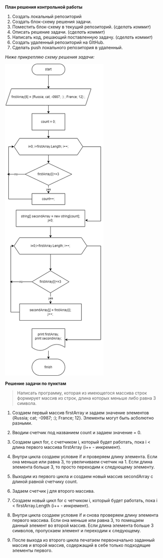 **План решения контрольной работы**

1. Создать локальный репозиторий
2. Создать блок-схему решения задачи.
3. Поместить блок-схему в текущий репозиторий. (*сделать коммит*)
4. Описать решение задачи. (*сделать коммит*)
5. Написать код, решающий поставленную задачу. (*сделать коммит*)
6. Создать удаленный репозиторий на GItHub.
7. Сделать push локального репозитория в удаленный.

*Ниже прикрепляю схему решения задачи:*

![блок-схема](BlockDiagram.png)

**Решение задачи по пунктам**

>Написать программу, которая из имеющегося массива строк формирует массив из строк, длина которых меньше либо равна 3 символа. 

1. Создаем первый массив firstArray и задаем значение элементов {Russia; cat; -0987; :); France; 12}. Элементы могут быть асболютно разными.
2. Вводим счетчик под названием count и задаем значение = 0.
3. Создаем цикл for, с счетчиком i, который будет работать, пока i < длина первого массива firstArray (i++ - инкремент).
4. Внутри цикла создаем условие if и проверяем длину элемента. Если она меньше или равна 3, то увеличиваем счетчик на 1. Если длина элемента больше 3, то просто переходим к следующему элементу.

5. Выходим из первого цикла и создаем новый массив secondArray c длиной равной счетчику count.
6. Задаем счетчик j для второго массива.
7. Создаем новый цикл for с четчиком i, который будет работать, пока i < firstArray.Length (i++ - инкремент).
8. Внутри цикла создаем условие if и снова проверяем длину элемента первого массива. Если она меньше или равна 3, то помещаем данный элемент во второй массив. Если длина элемента больше 3 символов, пропускаем элемент и переходим к следующему.
9. После выхода из второго цикла печатаем первоначально заданный массив и второй массив, содержащий в себе только подходящие элементы первого.